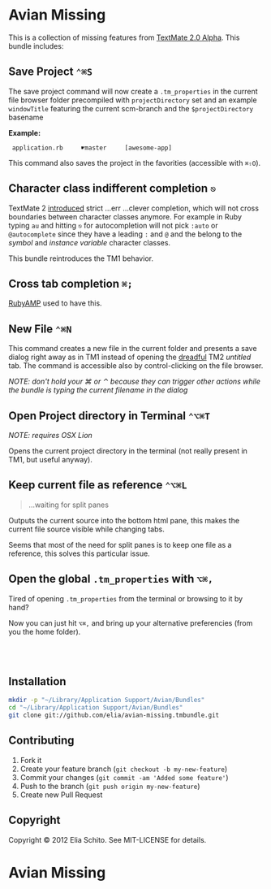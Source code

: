 # Avian Missing

This is a collection of missing features from [TextMate 2.0 Alpha](http://blog.macromates.com/2011/textmate-2-0-alpha/).
This bundle includes:

## Save Project `⌃⌘S`

The save project command will now create a `.tm_properties` in the current file browser folder
precompiled with `projectDirectory` set and an example `windowTitle` featuring the
current scm-branch and the `$projectDirectory` basename

**Example:**
```
 application.rb     ☛master     [awesome-app]
```

This command also saves the project in the favorities (accessible with `⌘⇧O`).


## Character class indifferent completion `⎋`

TextMate 2 [introduced](http://blog.macromates.com/2012/clever-completion/) strict …err …clever completion, which will not cross boundaries between character classes anymore. For example in Ruby typing `au` and hitting `⎋` for autocompletion will not pick `:auto` or `@autocomplete` since they have a leading `:` and `@` and the belong to the *symbol* and *instance variable* character classes.

This bundle reintroduces the TM1 behavior.


## Cross tab completion `⌘;`

[RubyAMP](http://code.leadmediapartners.com/) used to have this.


## New File `⌃⌘N`

This command creates a new file in the current folder and presents a save dialog right away as in TM1 instead of opening the [dreadful](http://tm2tips.tumblr.com/post/16467488354/create-a-new-file-in-a-project-folder) TM2 *untitled* tab. The command is accessible also by control-clicking on the file browser.

_NOTE: don't hold your ⌘ or ⌃ because they can trigger other actions while the bundle is typing the current filename in the dialog_


## Open Project directory in Terminal `⌃⌥⌘T`

_NOTE: requires OSX Lion_

Opens the current project directory in the terminal (not really present in TM1, but useful anyway).


## Keep current file as reference `⌃⌥⌘L`

> …waiting for split panes

Outputs the current source into the bottom html pane, this makes the current file source visible while changing tabs.

Seems that most of the need for split panes is to keep one file as a reference, this solves this particular issue.


## Open the global `.tm_properties` with `⌥⌘,`

Tired of opening `.tm_properties` from the terminal or browsing to it by hand?

Now you can just hit `⌥⌘,` and bring up your alternative preferencies (from you the home folder).




<br><br>

## Installation

```bash
mkdir -p "~/Library/Application Support/Avian/Bundles"
cd "~/Library/Application Support/Avian/Bundles"
git clone git://github.com/elia/avian-missing.tmbundle.git
```


## Contributing

1. Fork it
2. Create your feature branch (`git checkout -b my-new-feature`)
3. Commit your changes (`git commit -am 'Added some feature'`)
4. Push to the branch (`git push origin my-new-feature`)
5. Create new Pull Request


## Copyright

Copyright © 2012 Elia Schito. See MIT-LICENSE for details.
# Avian Missing